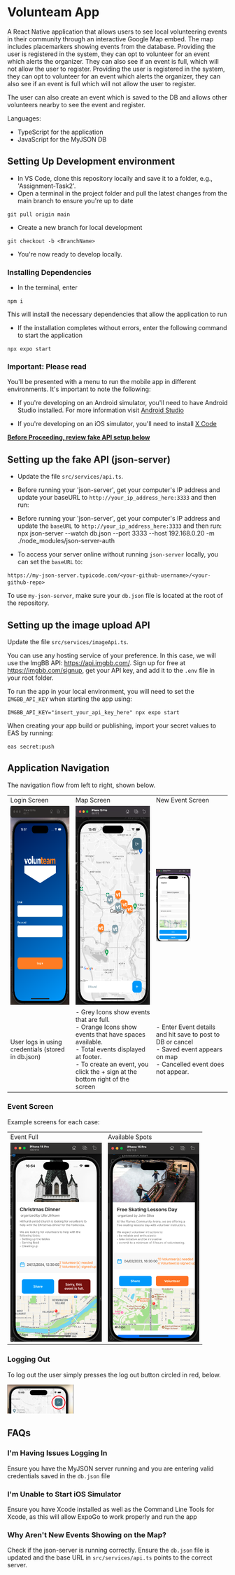 # Volunteam App

A React Native application that allows users to see local volunteering events in their community through an interactive Google Map embed. 
The map includes placemarkers showing events from the database.
Providing the user is registered in the system, they can opt to volunteer for an event which alerts the organizer. They can also see if an event is full, which will not allow the user to register.
Providing the user is registered in the system, they can opt to volunteer for an event which alerts the organizer, they can also see if an event is full which will not allow the user to register.

The user can also create an event which is saved to the DB and allows other volunteers nearby to see the event and register. 

Languages:
- TypeScript for the application
- JavaScript for the MyJSON DB


## Setting Up Development environment

- In VS Code, clone this repository locally and save it to a folder, e.g., 'Assignment-Task2'.
- Open a terminal in the project folder and pull the latest changes from the main branch to ensure you're up to date
```
git pull origin main
```
- Create a new branch for local development
```
git checkout -b <BranchName>
```
- You're now ready to develop locally.

### Installing Dependencies

- In the terminal, enter 
```
npm i 
``` 
This will install the necessary dependencies that allow the application to run
- If the installation completes without errors, enter the following command to start the application
```
npx expo start
```
### Important: Please read

You'll be presented with a menu to run the mobile app in different environments. It's important to note the following:

- If you're developing on an Android simulator, you'll need to have Android Studio installed. For more information visit <a href="https://developer.android.com/studio?_gl=1*1c37aoq*_up*MQ..*_ga*MTAzMzIxNjM2LjE3MzIwMjc3ODg.*_ga_6HH9YJMN9M*MTczMjAyNzc4OC4xLjAuMTczMjAyNzc4OC4wLjAuMTQ4MzgyNTAyMQ..&gclid=Cj0KCQiAi_G5BhDXARIsAN5SX7rwrbY_VcMucdz3Bu2Xm81SRWdBPOCDdZ8YUpDW0UmtKFYRgMCzJWQaAtMiEALw_wcB&gclsrc=aw.ds">Android Studio</a>


- If you're developing on an iOS simulator, you'll need to install <a href="https://developer.apple.com/xcode/">X Code</a>

**<ins>Before Proceeding, review fake API setup below</ins>**

## Setting up the fake API (json-server) ##

- Update the file `src/services/api.ts`.

- Before running your 'json-server', get your computer's IP address and update your baseURL to `http://your_ip_address_here:3333` and then run:

- Before running your 'json-server', get your computer's IP address and update the `baseURL` to `http://your_ip_address_here:3333` and then run:
npx json-server --watch db.json --port 3333 --host 192.168.0.20 -m ./node_modules/json-server-auth

- To access your server online without running `json-server` locally, you can set the `baseURL` to:

```
https://my-json-server.typicode.com/<your-github-username>/<your-github-repo>
```

To use `my-json-server`, make sure your `db.json` file is located at the root of the repository.

## Setting up the image upload API

Update the file `src/services/imageApi.ts`.

You can use any hosting service of your preference. In this case, we will use the ImgBB API: https://api.imgbb.com/.
Sign up for free at https://imgbb.com/signup, get your API key, and add it to the `.env` file in your root folder.

To run the app in your local environment, you will need to set the `IMGBB_API_KEY` when starting the app using:

```
IMGBB_API_KEY="insert_your_api_key_here" npx expo start
```

When creating your app build or publishing, import your secret values to EAS by running:

```
eas secret:push
```

## Application Navigation

The navigation flow from left to right, shown below.

<table>
<tr>
<td>Login Screen</td>
<td>Map Screen</td>
<td>New Event Screen</td>
</tr>
<tr>
<td><img src="screenshots/Login%20Splash%20Screen.png" alt="Login Screen" width="209" height="454"></td>
<td><img src="screenshots/MapScreen.png" alt="Map Screen" width="209" height="454"></td>
<td><img src="screenshots/CreateEvent.png" alt="Event Screen" width=50% height=50%></td>
</tr>
<tr>
<td>
User logs in using credentials (stored in db.json)</td>
<td>
- Grey Icons show events that are full.<br>
- Orange Icons show events that have spaces available.<br>
- Total events displayed at footer.<br>
- To create an event, you click the + sign at the bottom right of the screen <br>
</td>
<td>
- Enter Event details and hit save to post to DB or cancel <br>
- Saved event appears on map <br>
- Cancelled event does not appear.<br>
</td>
</table>

### Event Screen ###
Example screens for each case:

<table>
<tr>
<td>Event Full</td>
<td>Available Spots</td>
</tr>
<tr>
<td><img src="screenshots/Example%20Event.png" alt="Event Screen" width="209" height="454"> </td>
<td><img src="screenshots/Available%20Spots.png" alt="Event Screen" width="209" height="454">
</tr>
</table>

### Logging Out ###

To log out the user simply presses the log out button circled in red, below.

<img src="screenshots/Logout.png" alt="Event Screen" width=30% height=30%>


## FAQs ##

### I'm Having Issues Logging In ###
Ensure you have the MyJSON server running and you are entering valid credentials saved in the `db.json` file

### I'm Unable to Start iOS Simulator ###
Ensure you have Xcode installed as well as the Command Line Tools for Xcode, as this will allow ExpoGo to work properly and run the app

### Why Aren't New Events Showing on the Map? ###
Check if the json-server is running correctly. Ensure the ```db.json``` file is updated and the base URL in ```src/services/api.ts``` points to the correct server.

